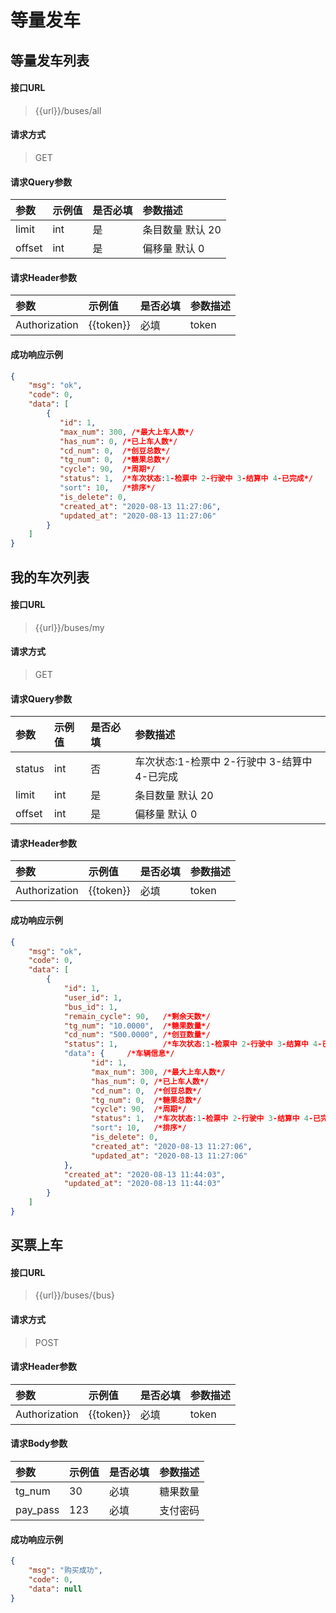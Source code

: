 # 等量发车

## 等量发车列表

#### 接口URL
> {{url}}/buses/all

#### 请求方式
> GET

#### 请求Query参数

| 参数        | 示例值   | 是否必填   |  参数描述  |
| :--------   | :-----  | :-----  | :----  |
|  limit   |  int   |  是  |         条目数量 默认 20          |
|  offset  |  int   |  是  |           偏移量 默认 0           |

#### 请求Header参数

| 参数        | 示例值   | 是否必填   |  参数描述  |
| :--------   | :-----  | :-----  | :----  |
| Authorization     | {{token}} |  必填 | token |


#### 成功响应示例
```json
{
    "msg": "ok",
    "code": 0,
    "data": [
        {
           "id": 1,
           "max_num": 300, /*最大上车人数*/
           "has_num": 0, /*已上车人数*/
           "cd_num": 0,  /*创豆总数*/
           "tg_num": 0,  /*糖果总数*/
           "cycle": 90,  /*周期*/
           "status": 1,  /*车次状态:1-检票中 2-行驶中 3-结算中 4-已完成*/
           "sort": 10,   /*排序*/
           "is_delete": 0,
           "created_at": "2020-08-13 11:27:06",
           "updated_at": "2020-08-13 11:27:06"
        }
    ]
}
```

## 我的车次列表

#### 接口URL
> {{url}}/buses/my

#### 请求方式
> GET

#### 请求Query参数

| 参数        | 示例值   | 是否必填   |  参数描述  |
| :--------   | :-----  | :-----  | :----  |
|  status   |  int   |  否 |         车次状态:1-检票中 2-行驶中 3-结算中 4-已完成          |
|  limit   |  int   |  是  |         条目数量 默认 20          |
|  offset  |  int   |  是  |           偏移量 默认 0           |

#### 请求Header参数

| 参数        | 示例值   | 是否必填   |  参数描述  |
| :--------   | :-----  | :-----  | :----  |
| Authorization     | {{token}} |  必填 | token |


#### 成功响应示例
```json
{
    "msg": "ok",
    "code": 0,
    "data": [
        {
            "id": 1,
            "user_id": 1,
            "bus_id": 1,
            "remain_cycle": 90,   /*剩余天数*/
            "tg_num": "10.0000",  /*糖果数量*/
            "cd_num": "500.0000", /*创豆数量*/
            "status": 1,          /*车次状态:1-检票中 2-行驶中 3-结算中 4-已完成*/
            "data": {     /*车辆信息*/
                  "id": 1,
                  "max_num": 300, /*最大上车人数*/
                  "has_num": 0, /*已上车人数*/
                  "cd_num": 0,  /*创豆总数*/
                  "tg_num": 0,  /*糖果总数*/
                  "cycle": 90,  /*周期*/
                  "status": 1,  /*车次状态:1-检票中 2-行驶中 3-结算中 4-已完成*/
                  "sort": 10,   /*排序*/
                  "is_delete": 0,
                  "created_at": "2020-08-13 11:27:06",
                  "updated_at": "2020-08-13 11:27:06"
            },
            "created_at": "2020-08-13 11:44:03",
            "updated_at": "2020-08-13 11:44:03"
        }
    ]
}
```



## 买票上车

#### 接口URL
> {{url}}/buses/{bus}

#### 请求方式
> POST

#### 请求Header参数

| 参数        | 示例值   | 是否必填   |  参数描述  |
| :--------   | :-----  | :-----  | :----  |
| Authorization     | {{token}} |  必填 | token |

#### 请求Body参数

| 参数        | 示例值   | 是否必填   |  参数描述  |
| :--------   | :-----  | :-----  | :----  |
| tg_num     | 30 | 必填 | 糖果数量 |
| pay_pass     | 123 | 必填 | 支付密码 |

#### 成功响应示例
```json
{
	"msg": "购买成功",
	"code": 0,
	"data": null
}
```


